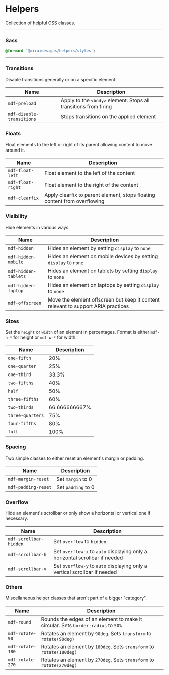 # Helpers

Collection of helpful CSS classes.

---

### Sass

```scss
@forward '@miraidesigns/helpers/styles';
```

---

### Transitions

Disable transitions generally or on a specific element.

| Name                      | Description                                                      |
| ------------------------- | ---------------------------------------------------------------- |
| `mdf-preload`             | Apply to the `<body>` element. Stops all transitions from firing |
| `mdf-disable-transitions` | Stops transitions on the applied element                         |

### Floats

Float elements to the left or right of its parent allowing content to move around it.

| Name              | Description                                                               |
| ----------------- | ------------------------------------------------------------------------- |
| `mdf-float-left`  | Float element to the left of the content                                  |
| `mdf-float-right` | Float element to the right of the content                                 |
| `mdf-clearfix`    | Apply clearfix to parent element, stops floating content from overflowing |

### Visibility

Hide elements in various ways.

| Name                 | Description                                                                       |
| -------------------- | --------------------------------------------------------------------------------- |
| `mdf-hidden`         | Hides an element by setting `display` to `none`                                   |
| `mdf-hidden-mobile`  | Hides an element on mobile devices by setting `display` to `none`                 |
| `mdf-hidden-tablets` | Hides an element on tablets by setting `display` to `none`                        |
| `mdf-hidden-laptop`  | Hides an element on laptops by setting `display` to `none`                        |
| `mdf-offscreen`      | Move the element offscreen but keep it content relevant to support ARIA practices |

### Sizes

Set the `height` or `width` of an element in percentages. Format is either `mdf-h-*` for height or `mdf-w-*` for width.

| Name             | Description   |
| ---------------- | ------------- |
| `one-fifth`      | 20%           |
| `one-quarter`    | 25%           |
| `one-third`      | 33.3%         |
| `two-fifths`     | 40%           |
| `half`           | 50%           |
| `three-fifths`   | 60%           |
| `two-thirds`     | 66.666666667% |
| `three-quarters` | 75%           |
| `four-fifths`    | 80%           |
| `full`           | 100%          |

### Spacing

Two simple classes to either reset an element's margin or padding.

| Name                | Description        |
| ------------------- | ------------------ |
| `mdf-margin-reset`  | Set `margin` to 0  |
| `mdf-padding-reset` | Set `padding` to 0 |

### Overflow

Hide an element's scrollbar or only show a horizontal or vertical one if necessary.

| Name                   | Description                                                                 |
| ---------------------- | --------------------------------------------------------------------------- |
| `mdf-scrollbar-hidden` | Set `overflow` to `hidden`                                                  |
| `mdf-scrollbar-h`      | Set `overflow-x` to `auto` displaying only a horizontal scrollbar if needed |
| `mdf-scrollbar-v`      | Set `overflow-y` to `auto` displaying only a vertical scrollbar if needed   |

### Others

Miscellaneous helper classes that aren't part of a bigger "category".

| Name             | Description                                                                       |
| ---------------- | --------------------------------------------------------------------------------- |
| `mdf-round`      | Rounds the edges of an element to make it circular. Sets `border-radius` to `50%` |
| `mdf-rotate-90`  | Rotates an element by `90deg`. Sets `transform` to `rotate(90deg)`                |
| `mdf-rotate-180` | Rotates an element by `180deg`. Sets `transform` to `rotate(180deg)`              |
| `mdf-rotate-270` | Rotates an element by `270deg`. Sets `transform` to `rotate(270deg)`              |